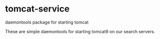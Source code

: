 # tomcat-service
daemontools package for starting tomcat

These are simple daemontools for starting tomcat9 on our search servers.
